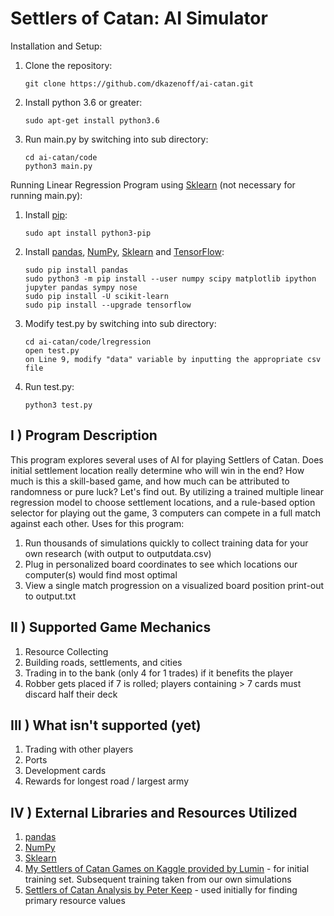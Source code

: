 # Settlers of Catan: AI Simulator

Installation and Setup:

1. Clone the repository:

    ```
    git clone https://github.com/dkazenoff/ai-catan.git
    ```

2. Install python 3.6 or greater:

    ```
    sudo apt-get install python3.6
    ```

3. Run main.py by switching into sub directory:

    ```
    cd ai-catan/code
    python3 main.py
    ```

Running Linear Regression Program using [Sklearn](https://scikit-learn.org/stable/modules/generated/sklearn.linear_model.LinearRegression.html) (not necessary for running main.py):

1. Install [pip](https://pypi.org/project/pip/):

    ```
    sudo apt install python3-pip
    ```

2. Install [pandas](https://pandas.pydata.org/pandas-docs/stable/install.html), [NumPy](https://scipy.org/install.html), [Sklearn](https://scikit-learn.org/stable/install.html) and [TensorFlow](https://www.tensorflow.org/install/pip):

    ```
    sudo pip install pandas
    sudo python3 -m pip install --user numpy scipy matplotlib ipython jupyter pandas sympy nose
    sudo pip install -U scikit-learn
    sudo pip install --upgrade tensorflow
    ```

3. Modify test.py by switching into sub directory:

    ```
    cd ai-catan/code/lregression
    open test.py
    on Line 9, modify "data" variable by inputting the appropriate csv file
    ```

4. Run test.py:
  
    ```
    python3 test.py
    ```

## I ) Program Description

This program explores several uses of AI for playing Settlers of Catan. Does initial settlement location really determine who will win in the end? How much is this a skill-based game, and how much can be attributed to randomness or pure luck? Let's find out.
By utilizing a trained multiple linear regression model to choose settlement locations, and a rule-based option selector for playing out the game, 3 computers can compete in a full match against each other. Uses for this program:

  1. Run thousands of simulations quickly to collect training data for your own research (with output to outputdata.csv)
  2. Plug in personalized board coordinates to see which locations our computer(s) would find most optimal
  3. View a single match progression on a  visualized board position print-out to output.txt

## II ) Supported Game Mechanics

  1. Resource Collecting
  2. Building roads, settlements, and cities
  3. Trading in to the bank (only 4 for 1 trades) if it benefits the player
  4. Robber gets placed if 7 is rolled; players containing > 7 cards must discard half their deck

## III ) What isn't supported (yet)

  1. Trading with other players
  2. Ports
  3. Development cards
  4. Rewards for longest road / largest army

## IV ) External Libraries and Resources Utilized

  1. [pandas](https://pandas.pydata.org/pandas-docs/stable/)
  2. [NumPy](https://docs.scipy.org/doc/)
  3. [Sklearn](https://scikit-learn.org/stable/documentation.html)
  4. [My Settlers of Catan Games on Kaggle provided by Lumin](https://www.kaggle.com/lumins/settlers-of-catan-games) - for initial training set. Subsequent training taken from our own simulations
  5. [Settlers of Catan Analysis by Peter Keep](https://developingcatan.files.wordpress.com/2011/02/settlers-of-catan-analysis.pdf) - used initially for finding primary resource values
